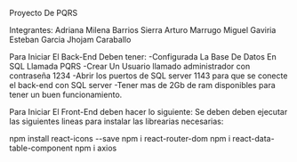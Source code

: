 Proyecto De PQRS

Integrantes:
Adriana Milena Barrios Sierra
Arturo Marrugo
Miguel Gaviria
Esteban Garcia
Jhojam Caraballo


Para Iniciar El Back-End Deben tener: 
-Configurada La Base De Datos En SQL Llamada PQRS
-Crear Un Usuario llamado administrador con contraseña 1234
-Abrir los puertos de SQL server 1143 para que se conecte el back-end con SQL server
-Tener mas de 2Gb de ram disponibles para tener un buen funcionamiento.


Para Iniciar El Front-End deben hacer lo siguiente:
Se deben deben ejecutar las siguientes lineas para instalar las librearias necesarias:

npm install react-icons --save
npm i react-router-dom
npm i react-data-table-component
npm i axios
